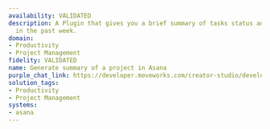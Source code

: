 ```yaml
---
availability: VALIDATED
description: A Plugin that gives you a brief summary of tasks status and project health
  in the past week.
domain:
- Productivity
- Project Management
fidelity: VALIDATED
name: Generate summary of a project in Asana
purple_chat_link: https://developer.moveworks.com/creator-studio/developer-tools/purple-chat?conversation=%7B%22startTimestamp%22%3A%2211%3A43+AM%22%2C%22messages%22%3A%5B%7B%22parts%22%3A%5B%7B%22richText%22%3A%22I+want+a+summary+of+task+status+and+project+health+in+the+past+week.%22%7D%5D%2C%22role%22%3A%22user%22%7D%2C%7B%22parts%22%3A%5B%7B%22richText%22%3A%22Okay%2C+which+project%27s+status+would+you+like+to+check%3F%22%7D%5D%2C%22role%22%3A%22assistant%22%7D%2C%7B%22parts%22%3A%5B%7B%22richText%22%3A%22Project+Evergreen%22%7D%5D%2C%22role%22%3A%22user%22%7D%2C%7B%22parts%22%3A%5B%7B%22richText%22%3A%22Okay%2C+one+moment+while+I+retrieve+the+status.%22%7D%2C%7B%22reasoningSteps%22%3A%5B%7B%22richText%22%3A%22Retrieving+all+tasks+from+Project+Evergreen...%22%2C%22status%22%3A%22pending%22%7D%2C%7B%22richText%22%3A%22Analyzing+task+statuses+and+recent+activity%2C+including+backlogged+tasks+due+to+dependencies...%22%2C%22status%22%3A%22pending%22%7D%2C%7B%22richText%22%3A%22Calculating+project+health+based+on+task+completion+rate+and+reported+issues...%22%2C%22status%22%3A%22pending%22%7D%5D%7D%5D%2C%22role%22%3A%22assistant%22%7D%2C%7B%22parts%22%3A%5B%7B%22richText%22%3A%22Here%27s+the+summary+for+Project+Evergreen+in+the+past+week%3A%22%7D%2C%7B%22richText%22%3A%22Project+Evergreen+is+showing+healthy+progress+this+past+week.+While+there+were+some+tasks+backlogged+due+to+dependencies+with+other+teams%2C+the+overall+task+completion+percentage+is+very+high+%2895%25%29.+No+new+critical+issues+were+reported.%22%7D%2C%7B%22richText%22%3A%22Here%27s+a+list+of+backlogged+tasks%3A%22%7D%2C%7B%22richText%22%3A%22%3Cb%3ETask%3C%2Fb%3E%3A+Update+requirements%2C+%3Cb%3EAssigned+To%3C%2Fb%3E%3A+John+Smith%2C+%3Cb%3EDue+Date%3C%2Fb%3E%3A+2024-08-15%2C+%3Cb%3EDays+Past+Due%3C%2Fb%3E%3A+5%2C+%3Cb%3EContact%3C%2Fb%3E%3A+Jane+Doe%22%7D%2C%7B%22richText%22%3A%22%3Cb%3ETask%3C%2Fb%3E%3A+System+Testing%2C+%3Cb%3EAssigned+To%3C%2Fb%3E%3A+Alice+Johnson%2C+%3Cb%3EDue+Date%3C%2Fb%3E%3A+2024-08-15%2C+%3Cb%3EDays+Past+Due%3C%2Fb%3E%3A+5%2C+%3Cb%3EContact%3C%2Fb%3E%3A+Bob+Williams%22%7D%5D%2C%22role%22%3A%22assistant%22%7D%5D%7D
solution_tags:
- Productivity
- Project Management
systems:
- asana
---
```

